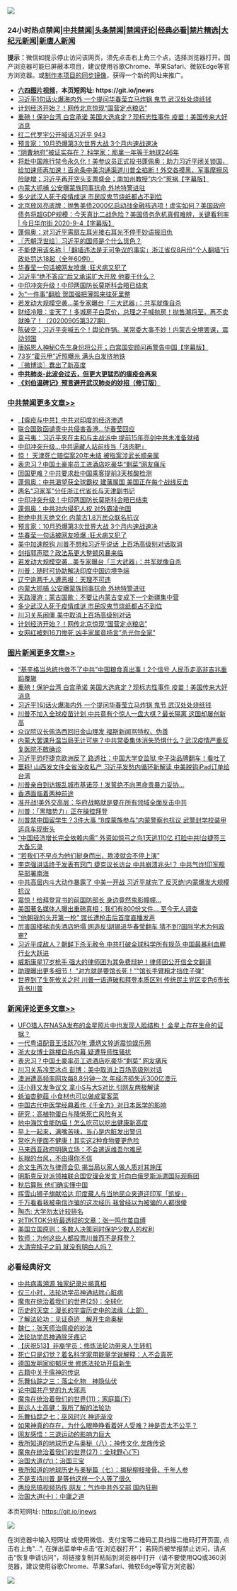 ![](https://raw.githubusercontent.com/fqnews/bnews/master/64photo/fqnews-qr.jpg)

<div id="tt">
<h3>24小时热点禁闻|<a href="#%E4%B8%AD%E5%85%B1%E7%A6%81%E9%97%BB%E6%9B%B4%E5%A4%9A%E6%96%87%E7%AB%A0">中共禁闻</a>|<a href="#%E5%9B%BE%E7%89%87%E6%96%B0%E9%97%BB%E6%9B%B4%E5%A4%9A%E6%96%87%E7%AB%A0">头条禁闻</a>|<a href="#%E6%96%B0%E9%97%BB%E8%AF%84%E8%AE%BA%E6%9B%B4%E5%A4%9A%E6%96%87%E7%AB%A0">禁闻评论|<a href="#%E5%BF%85%E7%9C%8B%E7%BB%8F%E5%85%B8%E5%A5%BD%E6%96%87">经典必看|<a href="/video.md#%E7%A6%81%E7%89%87%E7%B2%BE%E9%80%89">禁片精选</a>|<a href="https://github.com/fqnews/djy/blob/master/gb/nf1351518.md#1">大纪元新闻</a>|<a href="https://github.com/fqnews/ntdtv/blob/master/gb/prog204.md#1">新唐人新闻</a></h3>
<div><b>提示：</b>微信如提示停止访问该网页，须先点击右上角三个点，选择浏览器打开。国产浏览器可能已屏蔽本项目，建议使用谷歌Chrome、苹果Safari、微软Edge等官方浏览器。或<a href="https://github.com/fqnews/bnews/blob/master/%E5%88%B6%E4%BD%9Cgit%E7%A6%81%E9%97%BB%E9%95%9C%E5%83%8F.md">制作本项目的同步镜像</a>，获得一个新的网址来推广。</div>
<ul>
<li><b><a href="http://d1.bdrive.tk/64.mp4" target="_blank">六四图片视频</a>，本页短网址: https://git.io/jnews</b></li>
<li><a href="/topimagenews/20200904/1391029.md">习近平1句话火爆海内外 一个提问华春莹立马炸锅 鬼节 武汉处处烧纸钱</a></li>
<li><a href="/cbnews/20200905/1391148.md">计划经济开始？！网传北京惊现“国营定点粮店”</a></li>
<li><a href="/topimagenews/20200904/1391051.md">重磅！保护台湾 白宫承诺 美国大选底定？现标志性事件 疫苗！美国传来大好消息</a></li>
<li><a href="/bannedvideo/20200905/1391206.md">红二代罗宇公开喊话习近平 943</a></li>
<li><a href="/cbnews/20200905/1391344.md">预言家：10月恐爆第3次世界大战 3个月内速战速决</a></li>
<li><a href="/comments/20200905/1391106.md">“阴曹地府”被证实存在？ 科学家：那里一年等于地球246年</a></li>
<li><a href="/bannedvideo/20200905/1391136.md">将赴中国旅行禁令永久化！美参议员正式投书蓬佩奥：助力习近平闭关锁国，给加速师再加速！百余条中美沟通渠道川普全掐断！外交各摸黑，军事摩擦风险陡增；习近平再开空头支票盛会；南加州教授”内个“惹祸【字幕版】</a></li>
<li><a href="/cbnews/20200905/1391254.md">内蒙大抓捕 公安曝蒙族同事抗命 外地特警进驻</a></li>
<li><a href="/cbnews/20200905/1391178.md">多少武汉人死于疫情成谜 市民叹鬼节烧纸都占不到位</a></li>
<li><a href="/bannedvideo/20200905/1391118.md">北京放风亮底牌：抛售美债2000亿启动战金融核选项！虚实如何？美国政府债务将超GDP规模：今天真比二战危险？美国债务危机真假难辨，关键看利率 | 今日华尔街 2020-9-4【字幕版】</a></li>
<li><a href="/bannedvideo/20200905/1391304.md">蓬佩奥：对习近平需扇左耳光接右耳光不停手妙语报旧仇</a></li>
<li><a href="/ssgc/20200905/1391164.md">〖兲朝浮世绘〗习近平的国师是个什么货色？</a></li>
<li><a href="/baitai/20200905/1391216.md">不能使用该名称 &#124;「翻墙违法是无可争议的事实」浙江省仅8月份“个人翻墙”行政处罚达18起（全年60例）</a></li>
<li><a href="/cbnews/20200905/1391343.md">华春莹一句话被网友喷爆 :狂犬病又犯了</a></li>
<li><a href="/headline/20200905/1391158.md">习近平“绝不答应”后又承诺扩大开放 他要干什么？</a></li>
<li><a href="/cbnews/20200905/1391363.md">中印冲突升级！中印两国防长莫斯科会晤已结束</a></li>
<li><a href="/lifebaike/20200905/1391243.md">为“一件事”翻脸 贺国强把薄熙来往死里整</a></li>
<li><a href="/cbnews/20200905/1391286.md">若发动大规模空袭…美专家曝台「三大武器」：共军就像自杀</a></li>
<li><a href="/bannedvideo/20200905/1391407.md">财经冷眼：变天了！多城房子白菜价，总理之子喊抛房！抛售潮将至，再不卖就晚了！（20200905第327期）</a></li>
<li><a href="/bannedvideo/20200905/1391184.md">陈破空：习近平突喊五个！舆论炸锅。某常委大事不妙！内蒙古全境罢课，震动邻国</a></li>
<li><a href="/bannedvideo/20200905/1391200.md">唐娟恩人神秘C先生身份将公开；白宫国安顾问再警告中国【字幕版】</a></li>
<li><a href="/yule/20200905/1391153.md">73岁“霍元甲”近照曝光 满头白发挤地铁</a></li>
<li><a href="/ssgc/20200905/1391249.md">〖微博谈〗蠢出了新高度</a></li>
<li><b><a href="/comments/20200211/1275071.md" target="_blank">中共肺炎-此波会过去，但更大更猛烈的瘟疫会再来</a></b></li>
<li><b><a href="/comments/20200207/1272816.md" target="_blank">《刘伯温碑记》预言避开武汉肺炎的妙招（修订版）</a></b></li>
</ul>
</div>

<div class="catlist">
<h3><a href="/cbnews/" target="_blank">中共禁闻</a><span><a href="/cbnews/" target="_blank" rel="nofollow">更多文章>></a></span></h3>
<ul>
<li><a href="/cbnews/20200905/1391486.md" target="_blank">【瘟疫与中共】中共对印度的经济渗透</a></li>
<li><a href="/cbnews/20200905/1391437.md" target="_blank">联合国致函谴责中共侵害香港…华春莹回应</a></li>
<li><a href="/cbnews/20200905/1391429.md" target="_blank">袁弓夷：习近平夹在主和与主战派中 提前15年亮剑中共未准备就绪</a></li>
<li><a href="/cbnews/20200905/1391428.md" target="_blank">中印冲突升级…中共逼藏人站前线当「活肉靶」</a></li>
<li><a href="/cbnews/20200905/1391427.md" target="_blank">惊！ 天津死亡赔偿案20年未结 被指案涉武长顺亲属</a></li>
<li><a href="/cbnews/20200905/1391423.md" target="_blank">表忠习？中国土豪率员工进酒店吃豪华“剩菜”网友痛斥</a></li>
<li><a href="/cbnews/20200905/1391410.md" target="_blank">回国更难？中共要求赴中国乘客提前3天核酸检测</a></li>
<li><a href="/cbnews/20200905/1391377.md" target="_blank">蓬佩奥：中共渴望获全球霸权 建藩属国 美国正在每个战线反击</a></li>
<li><a href="/cbnews/20200905/1391376.md" target="_blank">两名“习家军”分任浙江代省长与天津副书记</a></li>
<li><a href="/cbnews/20200905/1391363.md" target="_blank">中印冲突升级！中印两国防长莫斯科会晤已结束</a></li>
<li><a href="/cbnews/20200905/1391362.md" target="_blank">蓬佩奥：中共对内侵犯人权 对外霸凌他国</a></li>
<li><a href="/cbnews/20200905/1391361.md" target="_blank">拒绝中共灭绝文化 内蒙古1.8万民众联名抗议</a></li>
<li><a href="/cbnews/20200905/1391344.md" target="_blank">预言家：10月恐爆第3次世界大战 3个月内速战速决</a></li>
<li><a href="/cbnews/20200905/1391343.md" target="_blank">华春莹一句话被网友喷爆 :狂犬病又犯了</a></li>
<li><a href="/cbnews/20200905/1391342.md" target="_blank">美中加速脱钩 川普不想和习近平说话 上百场高级别对话取消</a></li>
<li><a href="/cbnews/20200905/1391330.md" target="_blank">剑指郭声琨？政法系更大整顿风暴来临</a></li>
<li><a href="/cbnews/20200905/1391286.md" target="_blank">若发动大规模空袭…美专家曝台「三大武器」：共军就像自杀</a></li>
<li><a href="/cbnews/20200905/1391285.md" target="_blank">川普：随时可协助解决印度中国边境争端</a></li>
<li><a href="/cbnews/20200905/1391284.md" target="_blank">辽宁逾两千人遭恶报：天理不可违</a></li>
<li><a href="/cbnews/20200905/1391254.md" target="_blank">内蒙大抓捕 公安曝蒙族同事抗命 外地特警进驻</a></li>
<li><a href="/cbnews/20200905/1391218.md" target="_blank">天路漫游：蒙古国歌：不要让内蒙古变成下一个新疆集中营</a></li>
<li><a href="/cbnews/20200905/1391178.md" target="_blank">多少武汉人死于疫情成谜 市民叹鬼节烧纸都占不到位</a></li>
<li><a href="/cbnews/20200905/1391166.md" target="_blank">川习关系闹僵 美中取消上百场高级别对话</a></li>
<li><a href="/cbnews/20200905/1391148.md" target="_blank">计划经济开始？！网传北京惊现“国营定点粮店”</a></li>
<li><a href="/cbnews/20200905/1391147.md" target="_blank">女网红被刺16刀惨死 凶手家属竟扬言&#8221;杀光你全家&#8221;</a></li>

</ul>
</div>
<div class="catlist">
<h3><a href="/topimagenews/" target="_blank">图片新闻</a><span><a href="/topimagenews/" target="_blank" rel="nofollow">更多文章>></a></span></h3>
<ul>
<li><a href="/topimagenews/20200905/1391493.md" target="_blank">“基辛格当总统也救不了中共”中国粮食真出事！2个信号 人民币走高非吉兆重蹈覆辙</a></li>
<li><a href="/topimagenews/20200904/1391051.md" target="_blank">重磅！保护台湾 白宫承诺 美国大选底定？现标志性事件 疫苗！美国传来大好消息</a></li>
<li><a href="/topimagenews/20200904/1391029.md" target="_blank">习近平1句话火爆海内外 一个提问华春莹立马炸锅 鬼节 武汉处处烧纸钱</a></li>
<li><a href="/topimagenews/20200903/1390470.md" target="_blank">川普不加入全球疫苗计划 中共竟有个惊人一盘大棋？最长隔离 这国却屡创新高</a></li>
<li><a href="/topimagenews/20200903/1390075.md" target="_blank">众议院议长佩洛西回旧金山理发 福斯新闻骂特权、伪善</a></li>
<li><a href="/topimagenews/20200902/1389953.md" target="_blank">内蒙大罢课升温当局无计可施？中共常委集体消失恐惧什么？武汉疫情严重反复医院不敢确诊</a></li>
<li><a href="/topimagenews/20200902/1389888.md" target="_blank">习近平恐吓捷克欧洲反了 路透社：中国大学变监狱 李子柒品牌翻车！看吐了</a></li>
<li><a href="/topimagenews/20200902/1389840.md" target="_blank">噩耗! 山西发文件全省没收私产 习近平发愁内循环新解读 中美脱钩iPad订单给台湾</a></li>
<li><a href="/topimagenews/20200902/1389762.md" target="_blank">川普亲自到访叛乱城市基诺莎！发誓绝不向黑命贵暴力妥协…</a></li>
<li><a href="/comments/20200902/1389663.md" target="_blank">香港面临着两种前途</a></li>
<li><a href="/topimagenews/20200902/1389577.md" target="_blank">准开战!美外交高层：华府战略就是要在所有领域全面反击中共</a></li>
<li><a href="/topimagenews/20200902/1389489.md" target="_blank">川普：「黑暗势力」正在操控拜登</a></li>
<li><a href="/topimagenews/20200901/1389357.md" target="_blank">川普禁中国留学生？3件大事 “8成蒙族参与”内蒙警察也抗议 武警封学校装甲运兵车现街头</a></li>
<li><a href="/topimagenews/20200901/1389324.md" target="_blank">&#8220;中国经济增长完全依赖内需&#8221; 外资如惊弓之鸟1天逃110亿 打脸中共!台捷签三大备忘录</a></li>
<li><a href="/topimagenews/20200901/1389112.md" target="_blank">“若我们不早点为他们挺身而出，欺凌就会不停上演”</a></li>
<li><a href="/topimagenews/20200831/1388874.md" target="_blank">李克强讲话终于发表有窍门 捷克议长访台 中共崩溃兆头!？ 中共气炸!印军舰早部署南海</a></li>
<li><a href="/topimagenews/20200831/1388860.md" target="_blank">中共高层内斗大动作暴露了 中美一开战 习近平就完了 反灭绝!内蒙爆发大规模抗议</a></li>
<li><a href="/topimagenews/20200831/1388627.md" target="_blank">震惊！给拜登背书的前国防部长 身边竟然鬼影幢幢&#8230;</a></li>
<li><a href="/topimagenews/20200831/1388449.md" target="_blank">美国著名媒体人曝出重磅真相：我们有800份文件… 至今无人调查</a></li>
<li><a href="/topimagenews/20200831/1388426.md" target="_blank">“他朝我的头开第一枪” 馆长遭枪击后首度直播发声</a></li>
<li><a href="/topimagenews/20200831/1388362.md" target="_blank">厉害国楼梯消失酒店坍塌 网造反!胡锡进华春莹翻车 猜不到?国际学术为何政审?</a></li>
<li><a href="/topimagenews/20200831/1388357.md" target="_blank">习近平成敌人？朝鲜下杀无赦令 中共打破全球科学所有规范 中国最暴利血腥行业大跃进</a></li>
<li><a href="/topimagenews/20200830/1388071.md" target="_blank">威斯康星17岁枪手 强大的律师团为其免费辩护！律师团公开信全文翻译</a></li>
<li><a href="/topimagenews/20200830/1388032.md" target="_blank">助理曝出更多细节！ “对方就是要馆长死！”“馆长手臂粗才挡住子弹”</a></li>
<li><a href="/topimagenews/20200829/1387868.md" target="_blank">世界到了生死攸关之时 川普一语道破和拜登本质区别 传统民主党区变色6市长背书川普</a></li>

</ul>
</div>
<div class="catlist">
<h3><a href="/comments/" target="_blank">新闻评论</a><span><a href="/comments/" target="_blank" rel="nofollow">更多文章>></a></span></h3>
<ul>
<li><a href="/comments/20200905/1391491.md" target="_blank">UFO猎人在NASA发布的金星照片中也发现人脸结构！ 金星上存在生命的证据？</a></li>
<li><a href="/comments/20200905/1391455.md" target="_blank">一代粤语配音王活跃70年 谭炳文猝逝震惊娱乐圈</a></li>
<li><a href="/comments/20200905/1391420.md" target="_blank">浙大女博士跳楼自杀内幕 疑遭导师性骚扰</a></li>
<li><a href="/comments/20200905/1391419.md" target="_blank">表忠习？中国土豪率员工进酒店吃豪华“剩菜” 网友痛斥</a></li>
<li><a href="/comments/20200905/1391418.md" target="_blank">川习关系冷至冰点 彭博：美中取消上百场高级别对话</a></li>
<li><a href="/comments/20200905/1391417.md" target="_blank">澳洲遭高频率网攻每8.8分钟一次 年经济损失近300亿澳元</a></li>
<li><a href="/comments/20200905/1391416.md" target="_blank">汪小菲又发争议文 拿小S与大S对比 引网友两极解读</a></li>
<li><a href="/comments/20200905/1391415.md" target="_blank">蚝油杏鲍菇 小食材也可以做成宴客菜</a></li>
<li><a href="/comments/20200905/1391389.md" target="_blank">中国古代中医学经典着作《千金方》对日本医学的影响</a></li>
<li><a href="/comments/20200905/1391388.md" target="_blank">研究：高植物蛋白与降低死亡风险有关</a></li>
<li><a href="/comments/20200905/1391387.md" target="_blank">地中海饮食能防癌！怎么吃可以吃出健康新高度</a></li>
<li><a href="/comments/20200905/1391386.md" target="_blank">早上一起来，满嘴苦味，当心是内脏发出警讯</a></li>
<li><a href="/comments/20200905/1391385.md" target="_blank">常吃方便面不健康！其实这2种食物要更危险</a></li>
<li><a href="/comments/20200905/1391382.md" target="_blank">马来西亚政府明确立场：不会遣返维吾尔难民</a></li>
<li><a href="/comments/20200905/1391381.md" target="_blank">长眼的台风，不由得你不信</a></li>
<li><a href="/comments/20200905/1391366.md" target="_blank">余文生再次与律师会见 揭当局以家人做人质对其施压</a></li>
<li><a href="/comments/20200905/1391365.md" target="_blank">明斯克反对派领袖联合国安理会发言 吁向白俄罗斯派遣国际观察团</a></li>
<li><a href="/comments/20200905/1391364.md" target="_blank">秋后算账 他们确实懂中国</a></li>
<li><a href="/comments/20200905/1391350.md" target="_blank">挥雪山狮子旗献哈达 印度藏人与当地民众夹道迎印军「凯旋」</a></li>
<li><a href="/comments/20200905/1391346.md" target="_blank">千万看看我被电信诈骗的这次经历 我曾经以为被骗的人都很傻</a></li>
<li><a href="/comments/20200905/1391345.md" target="_blank">陶杰: 大学勿太计较排名</a></li>
<li><a href="/comments/20200905/1391316.md" target="_blank">对TIKTOK分析最透彻的文章：张一鸣作茧自缚</a></li>
<li><a href="/comments/20200905/1391314.md" target="_blank">美国立国原则：多数人决策同时保护少数人的权利</a></li>
<li><a href="/comments/20200905/1391308.md" target="_blank">牧师：为何这些人都投票川普而不是拜登？</a></li>
<li><a href="/comments/20200905/1391307.md" target="_blank">大清完犊子之前 就没有明白人吗？</a></li>

</ul>
</div>

<div class="catlist">
<h3>必看经典好文</h3>
<ul>
<li><a href="/ccpdope/20200412/1311165.md" target="_blank">中共病毒溯源 独家纪录片揭真相</a></li>
<li><a href="/health/20170626/780270.md" target="_blank">仅三小时，法轮功学员神通祛除心脏病</a></li>
<li><a href="/comments/20181017/1014654.md" target="_blank">魔鬼在统治着我们的世界(25)：全球化</a></li>
<li><a href="/tculture/20121025/73065.md" target="_blank">历史的天空：漫长的宇宙历史中的法缘（上部）</a></li>
<li><a href="/comments/20200307/1289968.md" target="_blank">了解法轮功：见证奇迹　解开生命奥秘</a></li>
<li><a href="/comments/20200224/1282494.md" target="_blank">魏仁：张天师治瘟疫的妙法</a></li>
<li><a href="/health/20170626/780263.md" target="_blank">法轮功学员神通除牙疼记</a></li>
<li><a href="/cbnews/20200518/1330564.md" target="_blank">【庆祝513】非裔学员：修炼法轮功带来人生转机</a></li>
<li><a href="/comments/20200704/1355375.md" target="_blank">死亡只是幻觉？着名科学家用能量学说解释：人不会真死</a></li>
<li><a href="/comments/20200722/1364497.md" target="_blank">德国发明家抑郁厌世 修炼法轮功开启新生</a></li>
<li><a href="/ccpdope/20200531/1337409.md" target="_blank">古籍中关于瘟神的传说</a></li>
<li><a href="/tculture/20190101/1056889.md" target="_blank">乐舞仙踪之三：落尘化物　神隐仙伏</a></li>
<li><a href="/comments/20200717/1361899.md" target="_blank">论中国共产党的九大邪恶</a></li>
<li><a href="/topimagenews/20180530/950691.md" target="_blank">魔鬼在统治着我们的世界(11)：家庭篇(下)</a></li>
<li><a href="/ccpdope/20200729/1369047.md" target="_blank">民运人士高健：我所了解的法轮功</a></li>
<li><a href="/tculture/20190101/792550.md" target="_blank">乐舞仙踪之七：巫风时兴 神迹渐没</a></li>
<li><a href="/comments/20200623/1346844.md" target="_blank">如果神真的存在，为什么眼睁睁看着好人受难？神是否太不公平？</a></li>
<li><a href="/cbnews/20200126/1265515.md" target="_blank">网友感悟：三退运动的影响力巨大</a></li>
<li><a href="/topimagenews/20180225/905380.md" target="_blank">我所知道的地球历史与奥秘（八）：神传文化 龙族传说</a></li>
<li><a href="/comments/20181224/1052333.md" target="_blank">魔鬼在统治着我们的世界(27)：全球野心(下)</a></li>
<li><a href="/cbnews/20180312/913459.md" target="_blank">治国大道(六)：治国三宝</a></li>
<li><a href="/topimagenews/20171210/868397.md" target="_blank">我所知道的地球历史与奥秘篇（七）：揭秘柳枝接骨、千年人参</a></li>
<li><a href="/comments/20200716/1361654.md" target="_blank">不是支持川普 是等他这样一个人等了很久</a></li>
<li><a href="/cbnews/20200703/1355059.md" target="_blank">两段恶搞视频热传 网友：气炸中共外交部 国内狂删</a></li>
<li><a href="/cbnews/20180316/915423.md" target="_blank">治国大道(十)：中庸之道</a></li>

</ul>
</div>

本页短网址: https://git.io/jnews

![](https://raw.githubusercontent.com/fqnews/bnews/master/64photo/fqnews-qr.jpg)

在浏览器中输入短网址 或使用微信、支付宝等二维码工具扫描二维码打开页面, 点击右上角"...", 在弹出菜单中点击“在浏览器打开”； 若网页被举报禁止访问，请点击“恢复申请访问”，将链接复制并粘贴到浏览器中打开（请不要使用QQ或360浏览器，建议使用谷歌Chrome、苹果Safari、微软Edge等官方浏览器）

![](https://raw.githubusercontent.com/fqnews/bnews/master/64photo/wx.jpg)